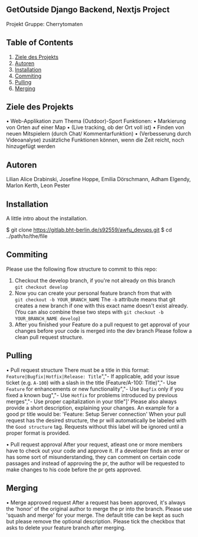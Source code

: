 ## GetOutside Django Backend, Nextjs Project
Projekt
Gruppe: Cherrytomaten

## Table of Contents
1. [Ziele des Projekts](#ziele-des-projekts)
2. [Autoren](#autoren)
3. [Installation](#installation)
4. [Commiting](#commiting)
4. [Pulling](#pulling)
4. [Merging](#merging)

## Ziele des Projekts
• Web-Applikation zum Thema (Outdoor)-Sport
Funktionen:
• Markierung von Orten auf einer Map
• (Live tracking, ob der Ort voll ist)
• Finden von neuen Mitspielern (durch Chat/ Kommentarfunktion)
• (Verbesserung durch Videoanalyse)
zusätzliche Funktionen können, wenn die Zeit reicht, noch hinzugefügt werden

## Autoren
Lilian Alice Drabinski, Josefine Hoppe,  Emilia Dörschmann, Adham Elgendy, Marlon Kerth, Leon Pester

## Installation
A little intro about the installation.

$ git clone https://gitlab.bht-berlin.de/s92559/awfu_devups.git
$ cd ../path/to/the/file

## Commiting
Please use the following flow structure to commit to this repo:
1. Checkout the develop branch, if you're not already on this branch<br/>
   `git checkout develop`<br/>
2. Now you can create your personal feature branch from that with<br/>
   `git checkout -b YOUR_BRANCH_NAME`
   The `-b` attribute means that git creates a new branch if one with this exact name doesn't exist already.<br/>
   (You can also combine these two steps with `git checkout -b YOUR_BRANCH_NAME develop`)<br/>
3. After you finished your Feature do a pull request to get approval of your changes before your code is merged into the dev branch
   Please follow a clean pull request structure.


## Pulling
• Pull request structure
There must be a title in this format: `Feature|Bugfix|Hotfix|Release: Title`","- If applicable, add your issue ticket (e.g. `A-100`) with a slash in the title (Feature/A-100: Title)","- Use `Feature` for enhancements or new functionality","- Use `Bugfix` only if you fixed a known bug","- Use `Hotfix` for problems introduced by previous merges","- Use proper capitalization in your title"]'
Please also always provide a short description, explaining your changes.
An example for a good pr title would be: 'Feature: Setup Server connection'
When your pull request has the desired structure, the pr will automatically be labeled with the `Good structure` tag. Requests without this label
will be ignored until a proper format is provided.

• Pull request approval
After your request, atleast one or more members have to check out your code and approve it. If a developer finds an error or has some sort of
misunderstanding, they can comment on certain code passages and instead of approving the pr, the author will be requested to make changes to his code
before the pr gets approved.

## Merging
• Merge approved request
After a request has been approved, it's always the 'honor' of the original author to merge the pr into the branch. Please use 'squash and merge' for
your merge. The default title can be kept as such but please remove the optional description. Please tick the checkbox that asks to delete your feature branch
after merging.
